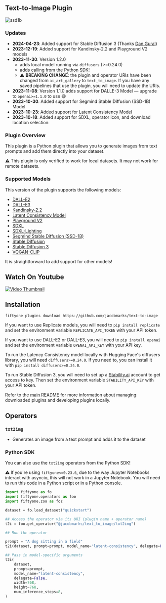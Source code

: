 ## Text-to-Image Plugin

![ssd1b](https://github.com/jacobmarks/ai-art-gallery/assets/12500356/f5202d68-c5c1-44c7-b662-98d98e5c05aa)

### Updates

- **2024-04-23**: Added support for Stable Diffusion 3 (Thanks [Dan Gural](https://github.com/danielgural/))
- **2023-12-19**: Added support for Kandinsky-2.2 and Playground V2 models
- **2023-11-30**: Version 1.2.0
  - adds local model running via `diffusers` (>=0.24.0)
  - adds [calling from the Python SDK](#python-sdk)!
  - :warning: **BREAKING CHANGE**: the plugin and operator URIs have been changed from `ai_art_gallery` to `text_to_image`. If you have any saved pipelines that use the plugin, you will need to update the URIs.
- **2023-11-08**: Version 1.1.0 adds support for DALLE-3 Model — upgrade to `openai>=1.1.0` to use 😄
- **2023-10-30**: Added support for Segmind Stable Diffusion (SSD-1B) Model
- **2023-10-23**: Added support for Latent Consistency Model
- **2023-10-18**: Added support for SDXL, operator icon, and download location selection

### Plugin Overview

This plugin is a Python plugin that allows you to generate images from text
prompts and add them directly into your dataset.

:warning: This plugin is only verified to work for local datasets. It may not
work for remote datasets.

### Supported Models

This version of the plugin supports the following models:

- [DALL-E2](https://openai.com/dall-e-2)
- [DALL-E3](https://openai.com/dall-e-3)
- [Kandinsky-2.2](https://replicate.com/ai-forever/kandinsky-2.2)
- [Latent Consistency Model](https://replicate.com/luosiallen/latent-consistency-model/)
- [Playground V2](https://replicate.com/playgroundai/playground-v2-1024px-aesthetic)
- [SDXL](https://replicate.com/stability-ai/sdxl)
- [SDXL-Lighting](https://replicate.com/lucataco/sdxl-lightning-4step)
- [Segmind Stable Diffusion (SSD-1B)](https://replicate.com/lucataco/ssd-1b/)
- [Stable Diffusion](https://replicate.com/stability-ai/stable-diffusion)
- [Stable Diffusion 3](https://stability.ai/news/stable-diffusion-3)
- [VQGAN-CLIP](https://replicate.com/mehdidc/feed_forward_vqgan_clip)

It is straightforward to add support for other models!

## Watch On Youtube

[![Video Thumbnail](https://img.youtube.com/vi/qJNEyC_FqG0/0.jpg)](https://www.youtube.com/watch?v=qJNEyC_FqG0&list=PLuREAXoPgT0RZrUaT0UpX_HzwKkoB-S9j&index=2)

## Installation

```shell
fiftyone plugins download https://github.com/jacobmarks/text-to-image
```

If you want to use Replicate models, you will
need to `pip install replicate` and set the environment variable
`REPLICATE_API_TOKEN` with your API token.

If you want to use DALL-E2 or DALL-E3, you will need to `pip install openai` and set the
environment variable `OPENAI_API_KEY` with your API key.

To run the Latency Consistency model locally with Hugging Face's diffusers library,
you will need `diffusers>=0.24.0`. If you need to, you can install it with
`pip install diffusers>=0.24.0`.

To run Stable Diffusion 3, you will need to set up a [Stability.ai](https://platform.stability.ai/) account to get access to key. Then set the environment variable
`STABILITY_API_KEY` with your API token.

Refer to the [main README](https://github.com/voxel51/fiftyone-plugins) for
more information about managing downloaded plugins and developing plugins
locally.

## Operators

### `txt2img`

- Generates an image from a text prompt and adds it to the dataset

### Python SDK

You can also use the `txt2img` operators from the Python SDK!

⚠️ If you're using `fiftyone<=0.23.6`, due to the way Jupyter Notebooks interact with asyncio, this will not work in a Jupyter Notebook. You will need to run this code in a Python script or in a Python console.

```python
import fiftyone as fo
import fiftyone.operators as foo
import fiftyone.zoo as foz

dataset = fo.load_dataset("quickstart")

## Access the operator via its URI (plugin name + operator name)
t2i = foo.get_operator("@jacobmarks/text_to_image/txt2img")

## Run the operator

prompt = "A dog sitting in a field"
t2i(dataset, prompt=prompt, model_name="latent-consistency", delegate=False)

## Pass in model-specific arguments
t2i(
    dataset,
    prompt=prompt,
    model_name="latent-consistency",
    delegate=False,
    width=768,
    height=768,
    num_inference_steps=8,
)
```
